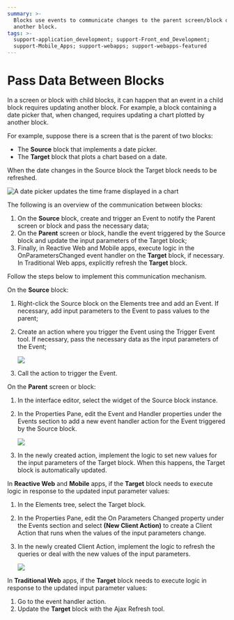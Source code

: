 ```yaml
---
summary: >-
  Blocks use events to communicate changes to the parent screen/block or to
  another block.
tags: >-
  support-application_development; support-Front_end_Development;
  support-Mobile_Apps; support-webapps; support-webapps-featured
---
```


# Pass Data Between Blocks

In a screen or block with child blocks, it can happen that an event in a child block requires updating another block. For example, a block containing a date picker that, when changed, requires updating a chart plotted by another block.

For example, suppose there is a screen that is the parent of two blocks:

* The **Source** block that implements a date picker.
* The **Target** block that plots a chart based on a date.

When the date changes in the Source block the Target block needs to be refreshed.

![A date picker updates the time frame displayed in a chart](../../../../.gitbook/assets/block-communicate-1.png)

The following is an overview of the communication between blocks:

1. On the **Source** block, create and trigger an Event to notify the Parent screen or block and pass the necessary data;
2. On the **Parent** screen or block, handle the event triggered by the Source block and update the input parameters of the Target block;
3. Finally, in Reactive Web and Mobile apps, execute logic in the OnParametersChanged event handler on the **Target** block, if necessary. In Traditional Web apps, explicitly refresh the **Target** block. 

Follow the steps below to implement this communication mechanism.

On the **Source** block:

1. Right-click the Source block on the Elements tree and add an Event. If necessary, add input parameters to the Event to pass values to the parent;
2. Create an action where you trigger the Event using the Trigger Event tool. If necessary, pass the necessary data as the input parameters of the Event;

   ![](../../../../.gitbook/assets/block-communicate-2.png)

3. Call the action to trigger the Event.

On the **Parent** screen or block:

1. In the interface editor, select the widget of the Source block instance.
2. In the Properties Pane, edit the Event and Handler properties under the Events section to add a new event handler action for the Event triggered by the Source block.

   ![](../../../../.gitbook/assets/block-communicate-3.png)

3. In the newly created action, implement the logic to set new values for the input parameters of the Target block. When this happens, the Target block is automatically updated.

In **Reactive Web** and **Mobile** apps, if the **Target** block needs to execute logic in response to the updated input parameter values:

1. In the Elements tree, select the Target block.
2. In the Properties Pane, edit the On Parameters Changed property under the Events section and select **\(New Client Action\)** to create a Client Action that runs when the values of the input parameters change.
3. In the newly created Client Action, implement the logic to refresh the queries or deal with the new values of the input parameters.

   ![](../../../../.gitbook/assets/block-communicate-5.png)

In **Traditional Web** apps, if the **Target** block needs to execute logic in response to the updated input parameter values:

1. Go to the event handler action.
2. Update the **Target** block with the Ajax Refresh tool.

